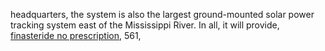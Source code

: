 headquarters, the system is also the largest ground-mounted solar power tracking system east of the Mississippi River. In all, it will provide, <a href=" http://www.amiando.com/generic-propecia-no-prescription">finasteride no prescription</a>,  561, 